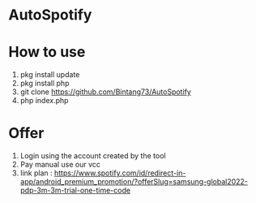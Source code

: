 # AutoSpotify

# How to use

1. pkg install update
2. pkg install php
3. git clone https://github.com/Bintang73/AutoSpotify
4. php index.php

# Offer

1. Login using the account created by the tool
2. Pay manual use our vcc
3. link plan : https://www.spotify.com/id/redirect-in-app/android_premium_promotion/?offerSlug=samsung-global2022-pdp-3m-3m-trial-one-time-code
